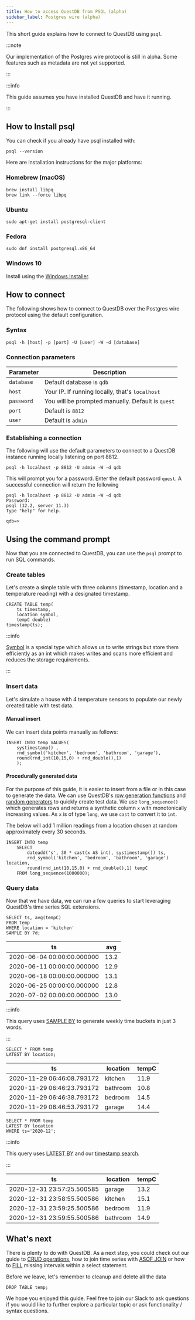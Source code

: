 ```yaml
---
title: How to access QuestDB from PSQL (alpha)
sidebar_label: Postgres wire (alpha)
---
```


This short guide explains how to connect to QuestDB using `psql`.

:::note

Our implementation of the Postgres wire protocol is still in alpha. Some
features such as metadata are not yet supported.

:::

:::info

This guide assumes you have installed QuestDB and have it running.

:::

## How to Install psql

You can check if you already have psql installed with:

```shell title="Check psql version"
psql --version
```

Here are installation instructions for the major platforms:

### Homebrew (macOS)

```shell
brew install libpq
brew link --force libpq
```

### Ubuntu

```shell
sudo apt-get install postgresql-client
```

### Fedora

```shell
sudo dnf install postgresql.x86_64
```

### Windows 10

Install using the
[Windows Installer](https://www.enterprisedb.com/downloads/postgres-postgresql-downloads).

## How to connect

The following shows how to connect to QuestDB over the Postgres wire protocol
using the default configuration.

### Syntax

```shell
psql -h [host] -p [port] -U [user] -W -d [database]
```

### Connection parameters

| Parameter  | Description                                       |
| ---------- | ------------------------------------------------- |
| `database` | Default database is `qdb`                         |
| `host`     | Your IP. If running locally, that's `localhost`   |
| `password` | You will be prompted manually. Default is `quest` |
| `port`     | Default is `8812`                                 |
| `user`     | Default is `admin`                                |

### Establishing a connection

The following will use the default parameters to connect to a QuestDB instance
running locally listening on port 8812.

```shell
psql -h localhost -p 8812 -U admin -W -d qdb
```

This will prompt you for a password. Enter the default password `quest`. A
successful connection will return the following

```shell title="Successful connection"
psql -h localhost -p 8812 -U admin -W -d qdb
Password:
psql (12.2, server 11.3)
Type "help" for help.

qdb=>
```

## Using the command prompt

Now that you are connected to QuestDB, you can use the `psql` prompt to run SQL
commands.

### Create tables

Let's create a simple table with three columns (timestamp, location and a
temperature reading) with a designated timestamp.

```questdb-sql title="Create table"
CREATE TABLE temp(
    ts timestamp,
    location symbol,
    tempC double)
timestamp(ts);
```

:::info

[Symbol](concept/symbol.md) is a special type which allows us to write strings
but store them efficiently as an int which makes writes and scans more efficient
and reduces the storage requirements.

:::

### Insert data

Let's simulate a house with 4 temperature sensors to populate our newly created
table with test data.

#### Manual insert

We can insert data points manually as follows:

```questdb-sql title="Inserting values"
INSERT INTO temp VALUES(
    systimestamp() ,
    rnd_symbol('kitchen', 'bedroom', 'bathroom', 'garage'),
    round(rnd_int(10,15,0) + rnd_double(),1)
    );
```

#### Procedurally generated data

For the purpose of this guide, it is easier to insert from a file or in this
case to generate the data. We can use QuestDB's
[row generation functions](reference/function/row-generator.md) and
[random generators](reference/function/random-value-generator.md) to quickly
create test data. We use `long_sequence()` which generates rows and returns a
synthetic column `x` with monotonically increasing values. As `x` is of type
`long`, we use `cast` to convert it to `int`.

The below will add 1 million readings from a location chosen at random
approximately every 30 seconds.

```questdb-sql title="Inserting randomly generated values"
INSERT INTO temp
    SELECT
        dateadd('s', 30 * cast(x AS int), systimestamp()) ts,
        rnd_symbol('kitchen', 'bedroom', 'bathroom', 'garage') location,
        round(rnd_int(10,15,0) + rnd_double(),1) tempC
    FROM long_sequence(1000000);
```

### Query data

Now that we have data, we can run a few queries to start leveraging QuestDB's
time series SQL extensions.

```questdb-sql title="Weekly average temperature"
SELECT ts, avg(tempC)
FROM temp
WHERE location = 'kitchen'
SAMPLE BY 7d;
```

| ts                         | avg  |
| -------------------------- | ---- |
| 2020-06-04 00:00:00.000000 | 13.2 |
| 2020-06-11 00:00:00.000000 | 12.9 |
| 2020-06-18 00:00:00.000000 | 13.1 |
| 2020-06-25 00:00:00.000000 | 12.8 |
| 2020-07-02 00:00:00.000000 | 13.0 |

:::info

This query uses [SAMPLE BY](reference/sql/select.md#sample-by) to generate
weekly time buckets in just 3 words.

:::

```questdb-sql title="Last temperature reading by location"
SELECT * FROM temp
LATEST BY location;
```

| ts                         | location | tempC |
| -------------------------- | -------- | ----- |
| 2020-11-29 06:46:08.793172 | kitchen  | 11.9  |
| 2020-11-29 06:46:23.793172 | bathroom | 10.8  |
| 2020-11-29 06:46:38.793172 | bedroom  | 14.5  |
| 2020-11-29 06:46:53.793172 | garage   | 14.4  |

```questdb-sql title="Last reading of december"
SELECT * FROM temp
LATEST BY location
WHERE ts='2020-12';
```

:::info

This query uses [LATEST BY](guide/crud.md) and our
[timestamp search](reference/sql/select.md#interval-timestamp).

:::

| ts                         | location | tempC |
| -------------------------- | -------- | ----- |
| 2020-12-31 23:57:25.500585 | garage   | 13.2  |
| 2020-12-31 23:58:55.500586 | kitchen  | 15.1  |
| 2020-12-31 23:59:25.500586 | bedroom  | 11.9  |
| 2020-12-31 23:59:55.500586 | bathroom | 14.9  |

## What's next

There is plenty to do with QuestDB. As a next step, you could check out our
guide to [CRUD operations](guide/crud.md), how to join time series with
[ASOF JOIN](reference/sql/join.md#asof-join) or how to
[FILL](reference/sql/select.md#fill) missing intervals within a select
statement.

Before we leave, let's remember to cleanup and delete all the data

```questdb-sql title="Drop the table and the data"
DROP TABLE temp;
```

We hope you enjoyed this guide. Feel free to join our Slack to ask questions if
you would like to further explore a particular topic or ask functionality /
syntax questions.
